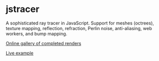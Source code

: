 # jstracer
A sophisticated ray tracer in JavaScript. Support for meshes (octrees), texture mapping, reflection, refraction, Perlin noise, anti-aliasing, web workers, and bump mapping.

[Online gallery of completed renders](http://yerich.net/projects/cs488/)

[Live example](http://yerich.net/projects/cs488/render.html)
